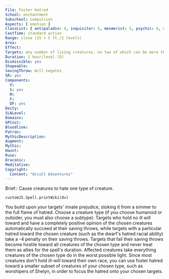 ```yaml
---
File: Foster Hatred
School: enchantment
Subschool: compulsion
Aspects: [ emotion ]
ClassList: { antipaladin: 4, inquisitor: 5, mesmerist: 5, psychic: 6, spiritualist: 5 }
CastTime: standard action
Range: close (25 + 5 ft./2 levels)
Area: 
Effect: 
Targets: any number of living creatures, no two of which can be more than 30 ft. apart
Duration: 1 hour/level (D)
Dismissible: yes
Shapeable: 
SavingThrow: Will negates
SR: yes
Components:
  V: 
  S: yes
  M: 
  F: 
  DF: yes
Deity: 
SLALevel: 
Domains: 
GPCost: 
Bloodline: 
Patron: 
MythicDescription: 
Augment: 
Mythic: 
Haunt: 
Ruse: 
Draconic: 
Meditative: 
Copyright:
  Content: "Occult Adventures"
---
```

Brief:: Cause creatures to hate one type of creature.

```dataviewjs
customJS.Spell.printWiki(dv)
```

You build upon your targets' innate prejudice, stoking it from a simmer to the full flame of hatred. Choose a creature type (if you choose humanoid or outsider, you must also choose a subtype). Targets who hold no ill will toward and have a completely positive opinion of the chosen creatures automatically succeed at their saving throws, while targets with a particular hatred toward the chosen creature (such as the dwarf's hatred racial ability) take a -4 penalty on their saving throws. Targets that fail their saving throws become hostile toward all creatures of the chosen type and never treat them as allies for the spell's duration. Affected creatures take everything creatures of the chosen type do in the worst possible light.  Since most creatures don't hold ill-will toward their own race, you can use foster hatred toward a smaller subset of creatures of your chosen type, such as worshipers of Shelyn, in order to focus the hatred onto your chosen targets.
